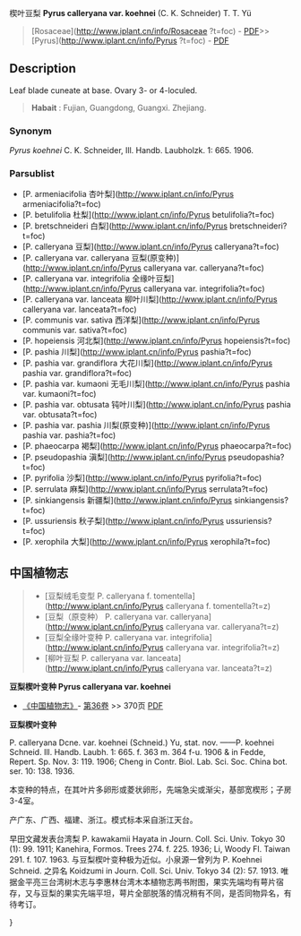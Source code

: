 楔叶豆梨 **Pyrus calleryana var. koehnei** (C. K. Schneider) T. T. Yü

> [Rosaceae](http://www.iplant.cn/info/Rosaceae ?t=foc) - [PDF](http://iplant.cn/foc/pdf/Rosaceae.pdf)>>[Pyrus](http://www.iplant.cn/info/Pyrus ?t=foc) - [PDF](http://www.iplant.cn/foc/pdf/Pyrus.pdf)

## Description

Leaf blade cuneate at base. Ovary 3- or 4-loculed.

> **Habait** : 
> Fujian, Guangdong, Guangxi. Zhejiang.

### Synonym
*Pyrus koehnei* C. K. Schneider, Ill. Handb. Laubholzk. 1: 665. 1906.

### Parsublist

* [P.  armeniacifolia  杏叶梨](http://www.iplant.cn/info/Pyrus armeniacifolia?t=foc)
* [P.  betulifolia  杜梨](http://www.iplant.cn/info/Pyrus betulifolia?t=foc)
* [P.  bretschneideri  白梨](http://www.iplant.cn/info/Pyrus bretschneideri?t=foc)
* [P.  calleryana  豆梨](http://www.iplant.cn/info/Pyrus calleryana?t=foc)
* [P.  calleryana var. calleryana  豆梨(原变种)](http://www.iplant.cn/info/Pyrus calleryana var. calleryana?t=foc)
* [P.  calleryana var. integrifolia  全缘叶豆梨](http://www.iplant.cn/info/Pyrus calleryana var. integrifolia?t=foc)
* [P.  calleryana var. lanceata  柳叶川梨](http://www.iplant.cn/info/Pyrus calleryana var. lanceata?t=foc)
* [P.  communis var. sativa  西洋梨](http://www.iplant.cn/info/Pyrus communis var. sativa?t=foc)
* [P.  hopeiensis  河北梨](http://www.iplant.cn/info/Pyrus hopeiensis?t=foc)
* [P.  pashia  川梨](http://www.iplant.cn/info/Pyrus pashia?t=foc)
* [P.  pashia var. grandiflora  大花川梨](http://www.iplant.cn/info/Pyrus pashia var. grandiflora?t=foc)
* [P.  pashia var. kumaoni  无毛川梨](http://www.iplant.cn/info/Pyrus pashia var. kumaoni?t=foc)
* [P.  pashia var. obtusata  钝叶川梨](http://www.iplant.cn/info/Pyrus pashia var. obtusata?t=foc)
* [P.  pashia var. pashia  川梨(原变种)](http://www.iplant.cn/info/Pyrus pashia var. pashia?t=foc)
* [P.  phaeocarpa  褐梨](http://www.iplant.cn/info/Pyrus phaeocarpa?t=foc)
* [P.  pseudopashia  滇梨](http://www.iplant.cn/info/Pyrus pseudopashia?t=foc)
* [P.  pyrifolia  沙梨](http://www.iplant.cn/info/Pyrus pyrifolia?t=foc)
* [P.  serrulata  麻梨](http://www.iplant.cn/info/Pyrus serrulata?t=foc)
* [P.  sinkiangensis  新疆梨](http://www.iplant.cn/info/Pyrus sinkiangensis?t=foc)
* [P.  ussuriensis  秋子梨](http://www.iplant.cn/info/Pyrus ussuriensis?t=foc)
* [P.  xerophila  大梨](http://www.iplant.cn/info/Pyrus xerophila?t=foc)

## 中国植物志

> * [豆梨绒毛变型  P.  calleryana f. tomentella](http://www.iplant.cn/info/Pyrus calleryana f. tomentella?t=z)
> * [豆梨（原变种）  P.  calleryana var. calleryana](http://www.iplant.cn/info/Pyrus calleryana var. calleryana?t=z)
> * [豆梨全缘叶变种  P.  calleryana var. integrifolia](http://www.iplant.cn/info/Pyrus calleryana var. integrifolia?t=z)
> * [柳叶豆梨  P.  calleryana var. lanceata](http://www.iplant.cn/info/Pyrus calleryana var. lanceata?t=z)

**豆梨楔叶变种 Pyrus calleryana var. koehnei**

* [《中国植物志》](http://www.iplant.cn/frps)- [第36卷](http://www.iplant.cn/frps/vol/36) >> 370页 [PDF](http://www.iplant.cn/frps/pdf/36/370.pdf)

**豆梨楔叶变种**

P. calleryana Dcne. var. koehnei (Schneid.) Yu, stat. nov. ——P. koehnei Schneid. Ill. Handb. Laubh. 1: 665. f. 363 m. 364 f-u. 1906 & in Fedde, Repert. Sp. Nov. 3: 119. 1906; Cheng in Contr. Biol. Lab. Sci. Soc. China bot. ser. 10: 138. 1936.

本变种的特点，在其叶片多卵形或菱状卵形，先端急尖或渐尖，基部宽楔形；子房3-4室。

产广东、广西、福建、浙江。模式标本采自浙江天台。

早田文藏发表台湾梨 P. kawakamii Hayata in Journ. Coll. Sci. Univ. Tokyo 30 (1): 99. 1911; Kanehira, Formos. Trees 274. f. 225. 1936; Li, Woody Fl. Taiwan 291. f. 107. 1963. 与豆梨楔叶变种极为近似。小泉源一曾列为 P. Koehnei Schneid. 之异名 Koidzumi in Journ. Coll. Sci. Univ. Tokyo 34 (2): 57. 1913. 唯据金平亮三台湾树木志与李惠林台湾木本植物志两书附图，果实先端均有萼片宿存，又与豆梨的果实先端平坦，萼片全部脱落的情况稍有不同，是否同物异名，有待考订。

}